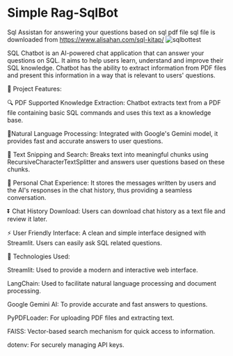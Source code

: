 # Simple Rag-SqlBot
Sql Assistan for answering your questions based on sql pdf file
sql file is downloaded from https://www.alisahan.com/sql-kitap/
![sqlbottest](https://github.com/user-attachments/assets/5621cc68-7644-4fa1-b925-3440f724d819)


SQL Chatbot is an AI-powered chat application that can answer your questions on SQL. It aims to help users learn, understand and improve their SQL knowledge. Chatbot has the ability to extract information from PDF files and present this information in a way that is relevant to users' questions.

🚀 Project Features:

🔍 PDF Supported Knowledge Extraction:
Chatbot extracts text from a PDF file containing basic SQL commands and uses this text as a knowledge base.

🧠Natural Language Processing:
Integrated with Google's Gemini model, it provides fast and accurate answers to user questions.

📖 Text Snipping and Search:
Breaks text into meaningful chunks using RecursiveCharacterTextSplitter and answers user questions based on these chunks.

💬 Personal Chat Experience:
It stores the messages written by users and the AI's responses in the chat history, thus providing a seamless conversation.

⏬ Chat History Download:
Users can download chat history as a text file and review it later.

⚡ User Friendly Interface:
A clean and simple interface designed with Streamlit. Users can easily ask SQL related questions.

🔧 Technologies Used:

Streamlit: Used to provide a modern and interactive web interface.

LangChain: Used to facilitate natural language processing and document processing.

Google Gemini AI: To provide accurate and fast answers to questions.

PyPDFLoader: For uploading PDF files and extracting text.

FAISS: Vector-based search mechanism for quick access to information.

dotenv: For securely managing API keys.
